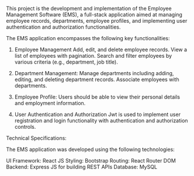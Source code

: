 This project is the development and implementation of the Employee Management Software (EMS), a full-stack application aimed at managing employee records, departments, employee profiles, and implementing user authentication and authorization functionalities.

The EMS application encompasses the following key functionalities:

1. Employee Management
Add, edit, and delete employee records.
View a list of employees with pagination.
Search and filter employees by various criteria (e.g., department, job title).

2. Department Management:
Manage departments including adding, editing, and deleting department records.
Associate employees with departments.

3. Employee Profile:
Users should be able to view their personal details and employment information.

4. User Authentication and Authorization
Jwt is used to implement user registration and login functionality with authentication and authorization controls.


Technical Specifications:

The EMS application was developed using the following technologies:

 UI Framework: React JS 
 Styling: Bootstrap
 Routing: React Router DOM
 Backend: Express JS for building REST APIs
 Database: MySQL
